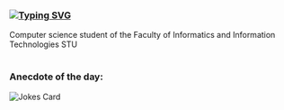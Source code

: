 ### [![Typing SVG](https://readme-typing-svg.herokuapp.com?font=Fira+Code&size=40&pause=1000&color=8AC926&random=false&width=435&lines=Hi%2C+I'm+Anton+%F0%9F%91%8B)](https://git.io/typing-svg)
Computer science student of the Faculty of Informatics and Information Technologies STU
#
### Anecdote of the day:
![Jokes Card](https://readme-jokes.vercel.app/api)
